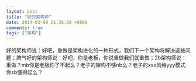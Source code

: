 ```yaml
---
layout: post
title: "好的架构师"
date: 2014-03-09 21:36:38 +0800
comments: true
tags: ["架构"]
---
```


好的架构师说：好吧，重做是架构进化的一种形式，我们下一个架构将解决这些问题；脾气好的架构师说：好吧，你是老板，你说重做我们就重做；2b架构师说：重做？mb你是老板你了不起么？老子的架构不够nb么？老子的xxx风格yyy模式你sb懂得起么？
